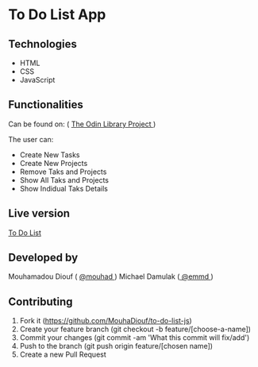 # To Do List App 


## Technologies

- HTML
- CSS
- JavaScript



## Functionalities

Can be found on: ( <a href="https://www.theodinproject.com/courses/javascript/lessons/library"> The Odin Library Project </a>)


The user can:

- Create New Tasks
- Create New Projects
- Remove Taks and Projects
- Show All Taks and Projects
- Show Indidual Taks Details

## Live version 
<a href="https://mouhadiouf.github.io/to-do-list-js/dist/index.html">To Do List</a>

## Developed by

Mouhamadou Diouf ( <a href="https://github.com/MouhaDiouf"> @mouhad </a>)
Michael Damulak (<a href="https://github.com/em-em-D"> @emmd </a>)

## Contributing

1. Fork it (https://github.com/MouhaDiouf/to-do-list-js)
2. Create your feature branch (git checkout -b feature/[choose-a-name])
3. Commit your changes (git commit -am 'What this commit will fix/add')
4. Push to the branch (git push origin feature/[chosen name])
5. Create a new Pull Request
